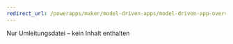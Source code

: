 ```yaml
---
redirect_url: /powerapps/maker/model-driven-apps/model-driven-app-overview
---
```

Nur Umleitungsdatei – kein Inhalt enthalten